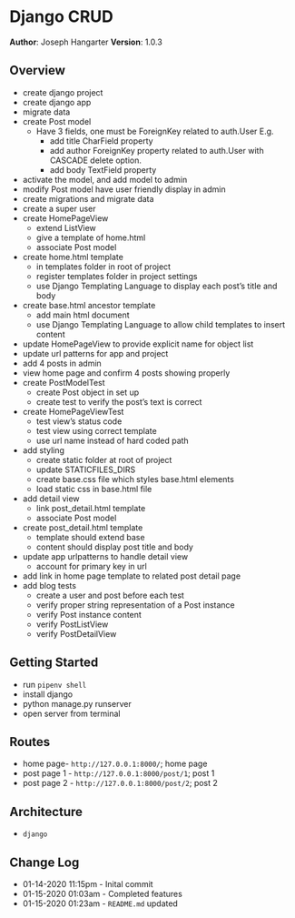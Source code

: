 # Django CRUD

**Author**: Joseph Hangarter
**Version**: 1.0.3

## Overview
* create django project
* create django app
* migrate data
* create Post model
    * Have 3 fields, one must be ForeignKey related to auth.User E.g.
        * add title CharField property
        * add author ForeignKey property related to auth.User with CASCADE delete option.
        * add body TextField property
* activate the model, and add model to admin
* modify Post model have user friendly display in admin
* create migrations and migrate data
* create a super user
* create HomePageView
    * extend ListView
    * give a template of home.html
    * associate Post model
* create home.html template
    * in templates folder in root of project
    * register templates folder in project settings
    * use Django Templating Language to display each post’s title and body
* create base.html ancestor template
    * add main html document
    * use Django Templating Language to allow child templates to insert content
* update HomePageView to provide explicit name for object list
* update url patterns for app and project
* add 4 posts in admin
* view home page and confirm 4 posts showing properly
* create PostModelTest
    * create Post object in set up
    * create test to verify the post’s text is correct
* create HomePageViewTest
    * test view’s status code
    * test view using correct template
    * use url name instead of hard coded path
* add styling
    * create static folder at root of project
    * update STATICFILES_DIRS
    * create base.css file which styles base.html elements
    * load static css in base.html file
* add detail view
    * link post_detail.html template
    * associate Post model
* create post_detail.html template
    * template should extend base
    * content should display post title and body
* update app urlpatterns to handle detail view
    * account for primary key in url
* add link in home page template to related post detail page
* add blog tests
    * create a user and post before each test
    * verify proper string representation of a Post instance
    * verify Post instance content
    * verify PostListView
    * verify PostDetailView

## Getting Started
* run `pipenv shell`
* install django
* python manage.py runserver
* open server from terminal

## Routes
* home page- `http://127.0.0.1:8000/`; home page
* post page 1 - `http://127.0.0.1:8000/post/1`; post 1
* post page 2 - `http://127.0.0.1:8000/post/2`; post 2

## Architecture
* `django`

## Change Log
* 01-14-2020 11:15pm - Inital commit
* 01-15-2020 01:03am - Completed features
* 01-15-2020 01:23am - `README.md` updated

